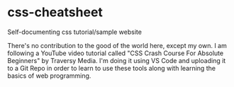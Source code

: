 # css-cheatsheet
Self-documenting css tutorial/sample website

There's no contribution to the good of the world here, except my own. I am following a YouTube video tutorial called
"CSS Crash Course For Absolute Beginners" by Traversy Media. I'm doing it using VS Code and uploading it to a Git
Repo in order to learn to use these tools along with learning the basics of web programming.
